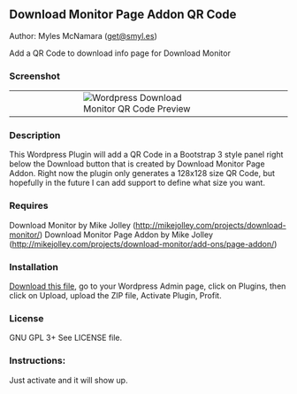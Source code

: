## Download Monitor Page Addon QR Code
Author: Myles McNamara (get@smyl.es)

Add a QR Code to download info page for Download Monitor

### Screenshot
<table>
	<td width="25%"></td>
	<td width="50%">
		<img src="https://smyl.es/img/Selection-663x452-27.png" alt="Wordpress Download Monitor QR Code Preview">
	</td>
	<td width="25%"></td>
</table>

### Description

This Wordpress Plugin will add a QR Code in a Bootstrap 3 style panel right below the Download button that is created by Download Monitor Page Addon.  Right now the plugin only generates a 128x128 size QR Code, but hopefully in the future I can add support to define what size you want.

### Requires

Download Monitor by Mike Jolley (http://mikejolley.com/projects/download-monitor/)
Download Monitor Page Addon by Mike Jolley (http://mikejolley.com/projects/download-monitor/add-ons/page-addon/)

### Installation

<a href="https://github.com/tripflex/download-monitor-page-addon-qr/archive/master.zip">Download this file</a>, go to your Wordpress Admin page, click on Plugins, then click on Upload, upload the ZIP file, Activate Plugin, Profit.


### License

GNU GPL 3+
See LICENSE file.


### Instructions:

Just activate and it will show up.

